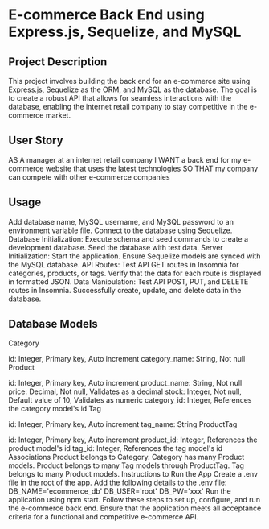 # E-commerce Back End using Express.js, Sequelize, and MySQL

## Project Description

This project involves building the back end for an e-commerce site using Express.js, Sequelize as the ORM, and MySQL as the database. The goal is to create a robust API that allows for seamless interactions with the database, enabling the internet retail company to stay competitive in the e-commerce market.

## User Story

AS A manager at an internet retail company
I WANT a back end for my e-commerce website that uses the latest technologies
SO THAT my company can compete with other e-commerce companies

## Usage

Add database name, MySQL username, and MySQL password to an environment variable file.
Connect to the database using Sequelize.
Database Initialization:
Execute schema and seed commands to create a development database.
Seed the database with test data.
Server Initialization:
Start the application.
Ensure Sequelize models are synced with the MySQL database.
API Routes:
Test API GET routes in Insomnia for categories, products, or tags.
Verify that the data for each route is displayed in formatted JSON.
Data Manipulation:
Test API POST, PUT, and DELETE routes in Insomnia.
Successfully create, update, and delete data in the database.

## Database Models
Category

id: Integer, Primary key, Auto increment
category_name: String, Not null
Product

id: Integer, Primary key, Auto increment
product_name: String, Not null
price: Decimal, Not null, Validates as a decimal
stock: Integer, Not null, Default value of 10, Validates as numeric
category_id: Integer, References the category model's id
Tag

id: Integer, Primary key, Auto increment
tag_name: String
ProductTag

id: Integer, Primary key, Auto increment
product_id: Integer, References the product model's id
tag_id: Integer, References the tag model's id
Associations
Product belongs to Category.
Category has many Product models.
Product belongs to many Tag models through ProductTag.
Tag belongs to many Product models.
Instructions to Run the App
Create a .env file in the root of the app.
Add the following details to the .env file:
DB_NAME='ecommerce_db'
DB_USER='root'
DB_PW='xxx'
Run the application using npm start.
Follow these steps to set up, configure, and run the e-commerce back end. Ensure that the application meets all acceptance criteria for a functional and competitive e-commerce API.






